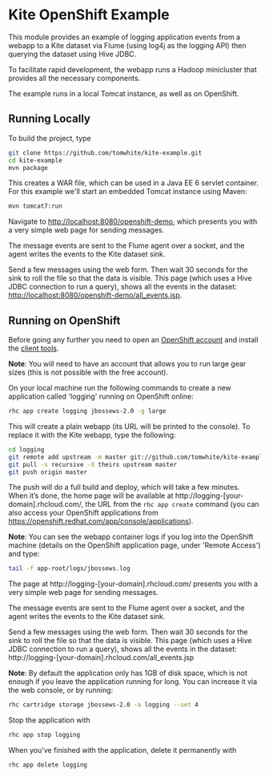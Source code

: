 # Kite OpenShift Example

This module provides an example of logging application events from a webapp to a Kite 
dataset via Flume (using log4j as the logging API) then querying the dataset using Hive 
JDBC.

To facilitate rapid development, the webapp runs a Hadoop minicluster that provides all
the necessary components.

The example runs in a local Tomcat instance, as well as on OpenShift.

## Running Locally

To build the project, type

```bash
git clone https://github.com/tomwhite/kite-example.git
cd kite-example
mvn package
```

This creates a WAR file, which can be used in a Java EE 6 servlet container. For
this example we'll start an embedded Tomcat instance using Maven:

```bash
mvn tomcat7:run
```

Navigate to [http://localhost:8080/openshift-demo](http://localhost:8080/openshift-demo),
which presents you with a very simple web page for sending messages.

The message events are sent to the Flume agent
over a socket, and the agent writes the events to the Kite dataset sink.

Send a few messages using the web form. Then wait 30 seconds for the sink to roll the 
file so that the data is visible. This page (which uses a Hive JDBC connection to run a
 query), shows all the events in the dataset:
[http://localhost:8080/openshift-demo/all_events.jsp](http://localhost:8080/openshift-demo/all_events.jsp).

## Running on OpenShift

Before going any further you need to open an [OpenShift account](https://www.openshift.com/)
and install the [client tools](https://developers.openshift.com/en/getting-started-client-tools.html).

**Note**: You will need to have an account that allows you to run large gear sizes (this
is not possible with the free account).

On your local machine run the following commands to create a new application 
called 'logging' running on OpenShift online:

```bash
rhc app create logging jbossews-2.0 -g large
```

This will create a plain webapp (its URL will be printed to the console).
To replace it with the Kite webapp, type the following:

```bash
cd logging
git remote add upstream -m master git://github.com/tomwhite/kite-example.git
git pull -s recursive -X theirs upstream master
git push origin master
```

The push will do a full build and deploy, which will take a few minutes. When it’s done,
the home page will be available at http://logging-[your-domain].rhcloud.com/,
the URL from the `rhc app create` command (you can also access your OpenShift applications
from https://openshift.redhat.com/app/console/applications).

**Note**: You can see the webapp container logs if you log into the OpenShift machine
(details on the OpenShift application page, under 'Remote Access')
and type:

```bash
tail -f app-root/logs/jbossews.log
```

The page at http://logging-[your-domain].rhcloud.com/
presents you with a very simple web page for sending messages.

The message events are sent to the Flume agent
over a socket, and the agent writes the events to the Kite dataset sink.

Send a few messages using the web form. Then wait 30 seconds for the sink to roll the 
file so that the data is visible. This page (which uses a Hive JDBC connection to run a
 query), shows all the events in the dataset:
 http://logging-[your-domain].rhcloud.com/all_events.jsp
 
**Note**: By default the application only has 1GB of disk space, 
which is not enough if you leave the application running for long. You can increase it 
via the web console, or by running:

```bash
rhc cartridge storage jbossews-2.0 -a logging --set 4
```

Stop the application with

```bash
rhc app stop logging
```

When you've finished with the application, delete it permanently with

```bash
rhc app delete logging
```